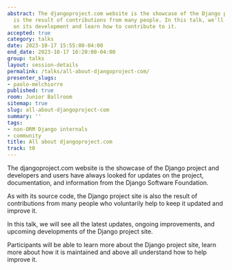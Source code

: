 ```yaml
---
abstract: The djangoproject.com website is the showcase of the Django project and
  is the result of contributions from many people. In this talk, we'll update you
  on its development and learn how to contribute to it.
accepted: true
category: talks
date: 2023-10-17 15:55:00-04:00
end_date: 2023-10-17 16:20:00-04:00
group: talks
layout: session-details
permalink: /talks/all-about-djangoproject-com/
presenter_slugs:
- paolo-melchiorre
published: true
room: Junior Ballroom
sitemap: true
slug: all-about-djangoproject-com
summary: ''
tags:
- non-ORM Django internals
- community
title: All about djangoproject.com
track: t0
---
```


The djangoproject.com website is the showcase of the Django project and developers and users have always looked for updates on the project, documentation, and information from the Django Software Foundation.

As with its source code, the Django project site is also the result of contributions from many people who voluntarily help to keep it updated and improve it.

In this talk, we will see all the latest updates, ongoing improvements, and upcoming developments of the Django project site.

Participants will be able to learn more about the Django project site, learn more about how it is maintained and above all understand how to help improve it.

